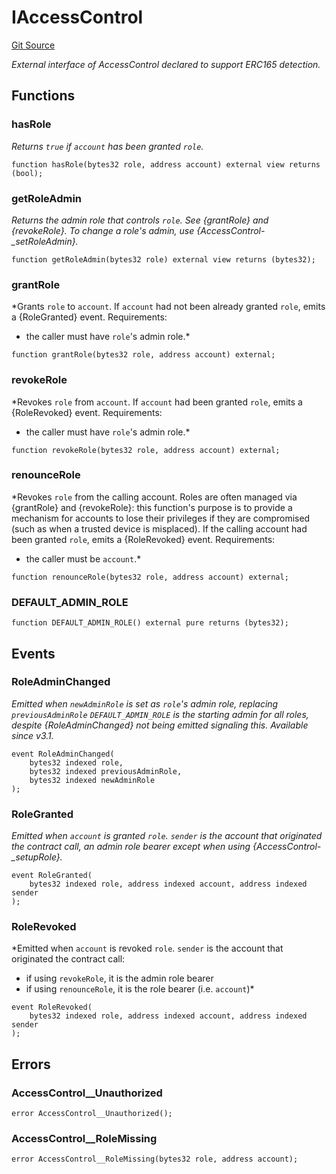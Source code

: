 # IAccessControl
[Git Source](https://github.com/ContractLabs/foundry-bountykinds-contract/blob/67e6855d3beabdf242cc0b51d9e53b087a5235b9/src/oz-custom/oz/access/IAccessControl.sol)

*External interface of AccessControl declared to support ERC165
detection.*


## Functions
### hasRole

*Returns `true` if `account` has been granted `role`.*


```solidity
function hasRole(bytes32 role, address account) external view returns (bool);
```

### getRoleAdmin

*Returns the admin role that controls `role`. See {grantRole} and
{revokeRole}.
To change a role's admin, use {AccessControl-_setRoleAdmin}.*


```solidity
function getRoleAdmin(bytes32 role) external view returns (bytes32);
```

### grantRole

*Grants `role` to `account`.
If `account` had not been already granted `role`, emits a {RoleGranted}
event.
Requirements:
- the caller must have ``role``'s admin role.*


```solidity
function grantRole(bytes32 role, address account) external;
```

### revokeRole

*Revokes `role` from `account`.
If `account` had been granted `role`, emits a {RoleRevoked} event.
Requirements:
- the caller must have ``role``'s admin role.*


```solidity
function revokeRole(bytes32 role, address account) external;
```

### renounceRole

*Revokes `role` from the calling account.
Roles are often managed via {grantRole} and {revokeRole}: this function's
purpose is to provide a mechanism for accounts to lose their privileges
if they are compromised (such as when a trusted device is misplaced).
If the calling account had been granted `role`, emits a {RoleRevoked}
event.
Requirements:
- the caller must be `account`.*


```solidity
function renounceRole(bytes32 role, address account) external;
```

### DEFAULT_ADMIN_ROLE


```solidity
function DEFAULT_ADMIN_ROLE() external pure returns (bytes32);
```

## Events
### RoleAdminChanged
*Emitted when `newAdminRole` is set as ``role``'s admin role,
replacing `previousAdminRole`
`DEFAULT_ADMIN_ROLE` is the starting admin for all roles, despite
{RoleAdminChanged} not being emitted signaling this.
_Available since v3.1._*


```solidity
event RoleAdminChanged(
    bytes32 indexed role,
    bytes32 indexed previousAdminRole,
    bytes32 indexed newAdminRole
);
```

### RoleGranted
*Emitted when `account` is granted `role`.
`sender` is the account that originated the contract call, an admin role
bearer except when using {AccessControl-_setupRole}.*


```solidity
event RoleGranted(
    bytes32 indexed role, address indexed account, address indexed sender
);
```

### RoleRevoked
*Emitted when `account` is revoked `role`.
`sender` is the account that originated the contract call:
- if using `revokeRole`, it is the admin role bearer
- if using `renounceRole`, it is the role bearer (i.e. `account`)*


```solidity
event RoleRevoked(
    bytes32 indexed role, address indexed account, address indexed sender
);
```

## Errors
### AccessControl__Unauthorized

```solidity
error AccessControl__Unauthorized();
```

### AccessControl__RoleMissing

```solidity
error AccessControl__RoleMissing(bytes32 role, address account);
```

